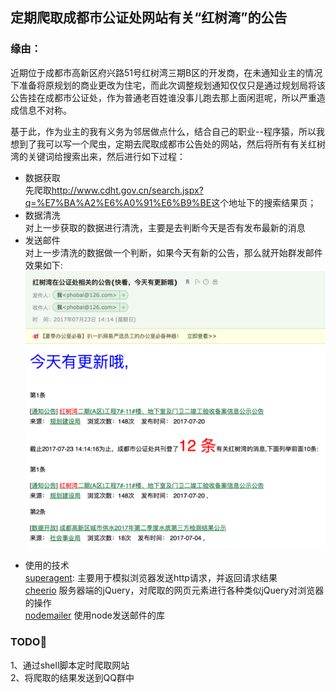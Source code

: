 ## 定期爬取成都市公证处网站有关“红树湾”的公告

### 缘由：

近期位于成都市高新区府兴路51号红树湾三期B区的开发商，在未通知业主的情况下准备将原规划的商业更改为住宅，而此次调整规划通知仅仅只是通过规划局将该公告挂在成都市公证处，作为普通老百姓谁没事儿跑去那上面闲逛呢，所以严重造成信息不对称。

基于此，作为业主的我有义务为邻居做点什么，结合自己的职业--程序猿，所以我想到了我可以写一个爬虫，定期去爬取成都市公告处的网站，然后将所有有关红树湾的关键词给搜索出来，然后进行如下过程：  
* 数据获取  
先爬取<http://www.cdht.gov.cn/search.jspx?q=%E7%BA%A2%E6%A0%91%E6%B9%BE>这个地址下的搜索结果页；
* 数据清洗  
对上一步获取的数据进行清洗，主要是去判断今天是否有发布最新的消息  
* 发送邮件  
对上一步清洗的数据做一个判断，如果今天有新的公告，那么就开始群发邮件
效果如下:
![](./assets/email.png)
- 使用的技术  
[superagent](https://github.com/visionmedia/superagent): 主要用于模拟浏览器发送http请求，并返回请求结果  
[cheerio](https://github.com/cheeriojs/cheerio)  服务器端的jQuery，对爬取的网页元素进行各种类似jQuery对浏览器的操作  
[nodemailer](https://github.com/nodemailer/nodemailer) 使用node发送邮件的库 

### TODO

1、通过shell脚本定时爬取网站  
2、将爬取的结果发送到QQ群中 

